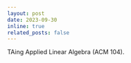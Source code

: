 ```yaml
---
layout: post
date: 2023-09-30 
inline: true
related_posts: false
---
```

TAing Applied Linear Algebra (ACM 104).